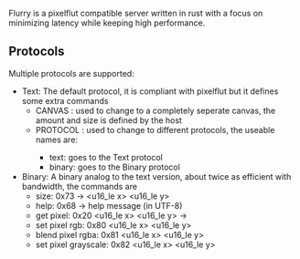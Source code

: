 Flurry is a pixelflut compatible server written in rust 
with a focus on minimizing latency while keeping high performance.

## Protocols

Multiple protocols are supported:
- Text: The default protocol, it is compliant with pixelflut but it defines some extra commands
    - CANVAS <id>: used to change to a completely seperate canvas, the amount and size is defined by the host
    - PROTOCOL <protocol name>: used to change to different protocols, the useable names are:
        - text: goes to the Text protocol
        - binary: goes to the Binary protocol
- Binary: A binary analog to the text version, about twice as efficient with bandwidth, the commands are
    - size: 0x73 <u8 canvas> -> <u16_le x> <u16_le y>
    - help: 0x68 -> help message (in UTF-8)
    - get pixel: 0x20 <u8 canvas> <u16_le x> <u16_le y> -> <u8 red> <u8 green> <u8 blue>
    - set pixel rgb: 0x80 <u8 canvas> <u16_le x> <u16_le y> <u8 red> <u8 green> <u8 blue>
    - blend pixel rgba: 0x81 <u8 canvas> <u16_le x> <u16_le y> <u8 red> <u8 green> <u8 blue> <u8 blend>
    - set pixel grayscale: 0x82 <u8 canvas> <u16_le x> <u16_le y> <u8 white>


